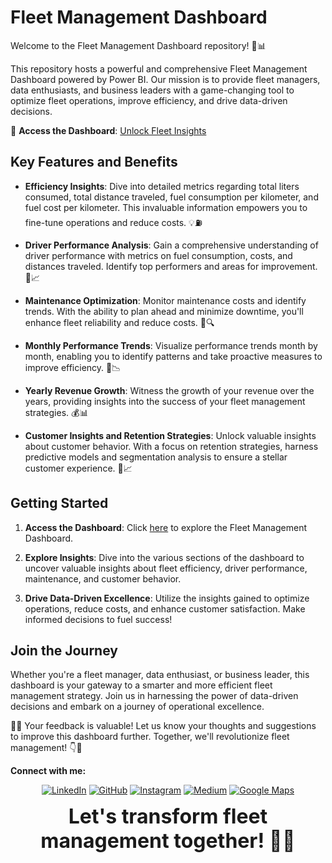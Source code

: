 # Fleet Management Dashboard

Welcome to the Fleet Management Dashboard repository! 🚛📊

This repository hosts a powerful and comprehensive Fleet Management Dashboard powered by Power BI. 
Our mission is to provide fleet managers, data enthusiasts, and business leaders with a game-changing tool to 
optimize fleet operations, improve efficiency, and drive data-driven decisions.

🔗 **Access the Dashboard**: [Unlock Fleet Insights](https://app.powerbi.com/groups/me/insights/a0a560e6-ae33-4ee1-b05d-98b04367c07b?insightsSource=Desktop&experience=power-bi)

## Key Features and Benefits

- **Efficiency Insights**: Dive into detailed metrics regarding total liters consumed, total distance traveled, fuel consumption per kilometer, and fuel cost per kilometer. This invaluable information empowers you to fine-tune operations and reduce costs. 💡⛽️

- **Driver Performance Analysis**: Gain a comprehensive understanding of driver performance with metrics on fuel consumption, costs, and distances traveled. Identify top performers and areas for improvement. 🚚📈

- **Maintenance Optimization**: Monitor maintenance costs and identify trends. With the ability to plan ahead and minimize downtime, you'll enhance fleet reliability and reduce costs. 🔧🔍

- **Monthly Performance Trends**: Visualize performance trends month by month, enabling you to identify patterns and take proactive measures to improve efficiency. 📅📉

- **Yearly Revenue Growth**: Witness the growth of your revenue over the years, providing insights into the success of your fleet management strategies. 💰📊

- **Customer Insights and Retention Strategies**: Unlock valuable insights about customer behavior. With a focus on retention strategies, harness predictive models and segmentation analysis to ensure a stellar customer experience. 🛒📈

## Getting Started

1. **Access the Dashboard**: Click [here](https://app.powerbi.com/groups/me/insights/a0a560e6-ae33-4ee1-b05d-98b04367c07b?insightsSource=Desktop&experience=power-bi) to explore the Fleet Management Dashboard.

2. **Explore Insights**: Dive into the various sections of the dashboard to uncover valuable insights about fleet efficiency, driver performance, maintenance, and customer behavior.

3. **Drive Data-Driven Excellence**: Utilize the insights gained to optimize operations, reduce costs, and enhance customer satisfaction. Make informed decisions to fuel success!

## Join the Journey

Whether you're a fleet manager, data enthusiast, or business leader, this dashboard is your gateway to a smarter and more efficient fleet management strategy. Join us in harnessing the power of data-driven decisions and embark on a journey of operational excellence.

🚀🔑 Your feedback is valuable! Let us know your thoughts and suggestions to improve this dashboard further. Together, we'll revolutionize fleet management! 👇📣

**Connect with me:**
<p align="center">
  <a href="https://www.linkedin.com/in/pattnaik-aishwarya-950b57282/"><img src="https://www.iconfinder.com/icons/8010469/download/png/30" alt="LinkedIn"></a>
  <a href="https://github.com/gryffin31"><img src="https://www.iconfinder.com/icons/1298743/download/png/30" alt="GitHub"></a>
  <a href="https://www.instagram.com/aishwaryapatnaik224/"><img src="https://www.iconfinder.com/icons/317738/download/png/30" alt="Instagram"></a>
  <a href="https://medium.com/@aishwarya.pattnaik224"><img src="https://www.iconfinder.com/icons/7088889/download/png/30" alt="Medium"></a>
  <a href="https://www.google.com/maps/contrib/102431500887477060023/reviews/@12.4987944,78.1179828,8z/data=!3m1!4b1!4m3!8m2!3m1!1e1?hl=en-IN&entry=ttu"><img src="https://www.iconfinder.com/icons/7089161/download/png/30" alt="Google Maps"></a>
</p>

<p align="center">
  <strong><span style="font-size: xx-large;">Let's transform fleet management together! 🚛🌟</span></strong>
</p>
